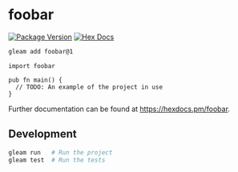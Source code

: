 # foobar

[![Package Version](https://img.shields.io/hexpm/v/foobar)](https://hex.pm/packages/foobar)
[![Hex Docs](https://img.shields.io/badge/hex-docs-ffaff3)](https://hexdocs.pm/foobar/)

```sh
gleam add foobar@1
```
```gleam
import foobar

pub fn main() {
  // TODO: An example of the project in use
}
```

Further documentation can be found at <https://hexdocs.pm/foobar>.

## Development

```sh
gleam run   # Run the project
gleam test  # Run the tests
```
